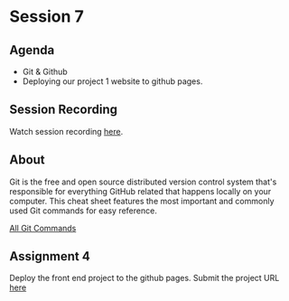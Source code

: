 # Session 7

## Agenda

- Git & Github
- Deploying our project 1 website to github pages.

## Session Recording

Watch session recording [here](https://drive.google.com/file/d/1UTvQ8MK9rNkP7w70MUSsozQPLKFBOZUp/view?usp=sharing).

## About

Git is the free and open source distributed version control system that's responsible for everything GitHub related that happens locally on your computer. This cheat sheet features the most important and commonly used Git commands for easy reference.

[All Git Commands](https://education.github.com/git-cheat-sheet-education.pdf)

## Assignment 4

Deploy the front end project to the github pages.
Submit the project URL [here]()
